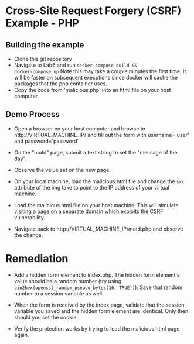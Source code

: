 # Cross-Site Request Forgery (CSRF) Example - PHP

## Building the example

* Clone this git repository
* Navigate to Lab6 and run <code>docker-compose build && docker-compose up</code> Note this may take a couple minutes the first time. It will be faster on subsequent executions since docker will cache the packages that the php container uses.
* Copy the code from 'malicious.php' into an html file on your host computer.

## Demo Process

* Open a browser on your host computer and browse to http://VIRTUAL\_MACHINE\_IP/ and fill out the form  with username='user' and password='password'

* On the "motd" page, submit a text string to set the "message of the day".

* Observe the value set on the new page.

* On your local machine, load the malicious.html file and change the <code>src</code> attribute of the img take to point to the IP address of your virtual machine.

* Load the malicious.html file on your host machine. This will simulate visiting a page on a separate domain which exploits the CSRF vulnerability.

* Navigate back to http://VIRTUAL\_MACHINE\_IP/motd.php and observe the change.

# Remediation

* Add a hidden form element to index.php. The hidden form element's value should be a random number (try using <code>bin2hex(openssl\_random\_pseudo\_bytes(16, TRUE))</code>). Save that random number to a session variable as well.

* When the form is received by the index page, validate that the session variable you saved and the hidden form element are identical. Only then should you set the cookie.

* Verify the protection works by trying to load the malicious html page again.
